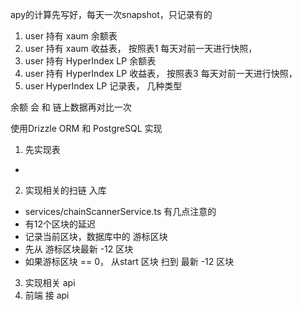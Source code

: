 apy的计算先写好，每天一次snapshot，只记录有的


1. user 持有 xaum 余额表
2. user 持有 xaum 收益表， 按照表1 每天对前一天进行快照，
3. user 持有 HyperIndex  LP 余额表
4. user 持有 HyperIndex  LP 收益表， 按照表3 每天对前一天进行快照，
5. user HyperIndex  LP 记录表， 几种类型

余额 会 和 链上数据再对比一次


使用Drizzle ORM 和 PostgreSQL 实现
1. 先实现表
- 
2. 实现相关的扫链 入库
- services/chainScannerService.ts
有几点注意的 
- 有12个区块的延迟
- 记录当前区块，数据库中的 游标区块
- 先从 游标区块最新 -12 区块
- 如果游标区块 == 0， 从start 区块 扫到 最新 -12 区块

3. 实现相关 api
4. 前端 接 api


